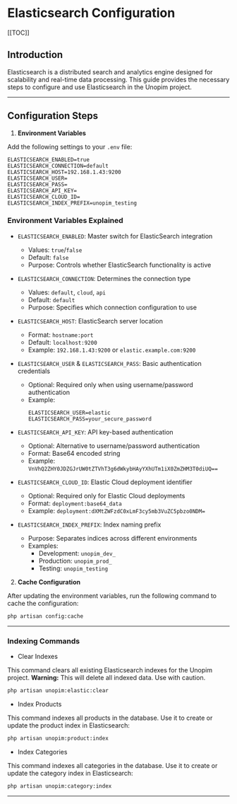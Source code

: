 
# Elasticsearch Configuration

[[TOC]]

## Introduction

Elasticsearch is a distributed search and analytics engine designed for scalability and real-time data processing. This guide provides the necessary steps to configure and use Elasticsearch in the Unopim project.

---

## Configuration Steps

  1. **Environment Variables**

Add the following settings to your `.env` file:
```env
ELASTICSEARCH_ENABLED=true
ELASTICSEARCH_CONNECTION=default
ELASTICSEARCH_HOST=192.168.1.43:9200
ELASTICSEARCH_USER=
ELASTICSEARCH_PASS=
ELASTICSEARCH_API_KEY=
ELASTICSEARCH_CLOUD_ID=
ELASTICSEARCH_INDEX_PREFIX=unopim_testing
```

### Environment Variables Explained

- `ELASTICSEARCH_ENABLED`: Master switch for ElasticSearch integration
  - Values: `true`/`false`
  - Default: `false`
  - Purpose: Controls whether ElasticSearch functionality is active

- `ELASTICSEARCH_CONNECTION`: Determines the connection type
  - Values: `default`, `cloud`, `api`
  - Default: `default`
  - Purpose: Specifies which connection configuration to use

- `ELASTICSEARCH_HOST`: ElasticSearch server location
  - Format: `hostname:port`
  - Default: `localhost:9200`
  - Example: `192.168.1.43:9200` or `elastic.example.com:9200`

- `ELASTICSEARCH_USER` & `ELASTICSEARCH_PASS`: Basic authentication credentials
  - Optional: Required only when using username/password authentication
  - Example:
    ```
    ELASTICSEARCH_USER=elastic
    ELASTICSEARCH_PASS=your_secure_password
    ```

- `ELASTICSEARCH_API_KEY`: API key-based authentication
  - Optional: Alternative to username/password authentication
  - Format: Base64 encoded string
  - Example: `VnVhQ2ZHY0JDZGJrUW0tZTVhT3g6dWkybHAyYXhUTm1iX0ZmZHM3T0diUQ==`

- `ELASTICSEARCH_CLOUD_ID`: Elastic Cloud deployment identifier
  - Optional: Required only for Elastic Cloud deployments
  - Format: `deployment:base64_data`
  - Example: `deployment:dXMtZWFzdC0xLmF3cy5mb3VuZC5pbzo0NDM=`

- `ELASTICSEARCH_INDEX_PREFIX`: Index naming prefix
  - Purpose: Separates indices across different environments
  - Examples:
    - Development: `unopim_dev_`
    - Production: `unopim_prod_`
    - Testing: `unopim_testing`

 2. **Cache Configuration**

After updating the environment variables, run the following command to cache the configuration:

```bash
php artisan config:cache
```

---

### **Indexing Commands**

  -  Clear Indexes

This command clears all existing Elasticsearch indexes for the Unopim project.
 **Warning:** This will delete all indexed data. Use with caution.

```bash
php artisan unopim:elastic:clear
```

 - Index Products

This command indexes all products in the database.
Use it to create or update the product index in Elasticsearch:

```bash
php artisan unopim:product:index
```

 - Index Categories

This command indexes all categories in the database.
Use it to create or update the category index in Elasticsearch:

```bash
php artisan unopim:category:index
```

---